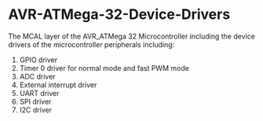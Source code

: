 # AVR-ATMega-32-Device-Drivers
The MCAL layer of the AVR_ATMega 32 Microcontroller including the device drivers of the microcontroller peripherals including:
1. GPIO driver
2. Timer 0 driver for normal mode and fast PWM mode
3. ADC driver
4. External interrupt driver
5. UART driver
6. SPI driver
7. I2C driver
